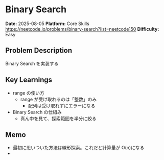 # Binary Search

**Date:** 2025-08-05
**Platform:** Core Skills https://neetcode.io/problems/binary-search?list=neetcode150
**Difficulty:** Easy

## Problem Description

Binary Search を実装する

## Key Learnings

- range の使い方
  - range が受け取れるのは「整数」のみ
    - 配列は受け取れずにエラーになる
- Binary Search の仕組み
  - 真ん中を見て、探索範囲を半分に絞る

## Memo

- 最初に思いついた方法は線形探索。これだと計算量が O(n)になる
-
